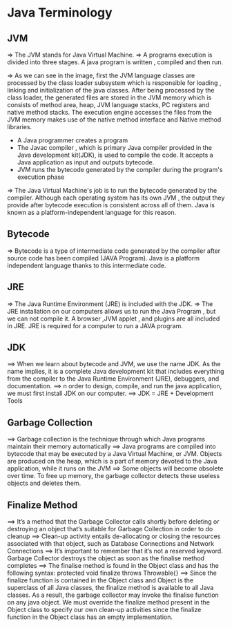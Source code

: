 # Java Terminology

## JVM

=> The JVM stands for Java Virtual Machine.
=> A programs execution is divided into three stages. A java program is written , compiled and then run.
<!--Image Link : https://d3n0h9tb65y8q.cloudfront.net/public_assets/assets/000/002/621/original/JVM.png?1643379022-->
=> As we can see in the image, first the JVM language classes are processed by the class loader subsystem which is
responsible for loading , linking and initialization
of the java classes. After being processed by the class loader, the generated files are stored in the JVM memory which
is consists of method area, heap, JVM language
stacks, PC registers and native method stacks. The execution engine accesses the files from the JVM memory makes use of
the native method interface and Native method libraries.

* A Java programmer creates a program
* The Javac compiler , which is primary Java compiler provided in the Java development kit(JDK), is used to compile the
  code. It accepts a Java application as input and outputs bytecode.
* JVM runs the bytecode generated by the compiler during the program's execution phase

=> The Java Virtual Machine's job is to run the bytecode generated by the compiler. Although each operating system has
its own JVM , the output they provide after bytecode execution
is consistent across all of them. Java is known as a platform-independent language for this reason.

## Bytecode

=> Bytecode is a type of intermediate code generated by the compiler after source code has been compiled (JAVA Program).
Java is a platform independent language thanks to this intermediate code.

## JRE

=> The Java Runtime Environment (JRE) is included with the JDK.
=> The JRE installation on our computers allows us to run the Java Program , but we can not compile it. A browser ,JVM
applet , and plugins are all included in JRE. JRE is required for
a computer to run a JAVA program.

## JDK

==> When we learn about bytecode and JVM, we use the name JDK. As the name implies, it is a complete Java development
kit that includes everything from the compiler to the Java Runtime Environment (JRE), debuggers, and documentation.
==> n order to design, compile, and run the java application, we must first install JDK on our computer.
==> JDK = JRE + Development Tools

## Garbage Collection

==> Garbage collection is the technique through which Java programs maintain their memory automatically
==> Java programs are compiled into bytecode that may be executed by a Java Virtual Machine, or JVM. Objects are
produced on the heap, which is a part of memory devoted to the Java application, while it runs on the JVM
==> Some objects will become obsolete over time. To free up memory, the garbage collector detects these useless objects
and deletes them.

## Finalize Method

==> It’s a method that the Garbage Collector calls shortly before deleting or destroying an object that’s suitable for
Garbage Collection in order to do cleanup
==> Clean-up activity entails de-allocating or closing the resources associated with that object, such as Database
Connections and Network Connections
==>  It’s important to remember that it’s not a reserved keyword. Garbage Collector destroys the object as soon as the
finalise method completes
==> The finalise method is found in the Object class and has the following syntax: protected void finalize throws
Throwable{}
==> Since the finalize function is contained in the Object class and Object is the superclass of all Java classes, the
finalize method is available to all Java classes. As a result, the garbage collector may invoke the finalise function on
any java object. We must override the finalize method present in the Object class to specify our own clean-up activities
since the finalize function in the Object class has an empty implementation.



